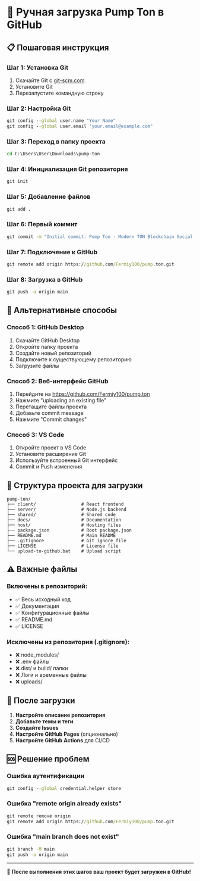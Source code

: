 # 🚀 Ручная загрузка Pump Ton в GitHub

## 📋 Пошаговая инструкция

### Шаг 1: Установка Git
1. Скачайте Git с [git-scm.com](https://git-scm.com/downloads)
2. Установите Git
3. Перезапустите командную строку

### Шаг 2: Настройка Git
```cmd
git config --global user.name "Your Name"
git config --global user.email "your.email@example.com"
```

### Шаг 3: Переход в папку проекта
```cmd
cd C:\Users\User\Downloads\pump-ton
```

### Шаг 4: Инициализация Git репозитория
```cmd
git init
```

### Шаг 5: Добавление файлов
```cmd
git add .
```

### Шаг 6: Первый коммит
```cmd
git commit -m "Initial commit: Pump Ton - Modern TON Blockchain Social Trading Platform"
```

### Шаг 7: Подключение к GitHub
```cmd
git remote add origin https://github.com/Fermiy100/pump.ton.git
```

### Шаг 8: Загрузка в GitHub
```cmd
git push -u origin main
```

## 🔧 Альтернативные способы

### Способ 1: GitHub Desktop
1. Скачайте GitHub Desktop
2. Откройте папку проекта
3. Создайте новый репозиторий
4. Подключите к существующему репозиторию
5. Загрузите файлы

### Способ 2: Веб-интерфейс GitHub
1. Перейдите на https://github.com/Fermiy100/pump.ton
2. Нажмите "uploading an existing file"
3. Перетащите файлы проекта
4. Добавьте commit message
5. Нажмите "Commit changes"

### Способ 3: VS Code
1. Откройте проект в VS Code
2. Установите расширение Git
3. Используйте встроенный Git интерфейс
4. Commit и Push изменения

## 📁 Структура проекта для загрузки

```
pump-ton/
├── client/                 # React frontend
├── server/                 # Node.js backend
├── shared/                 # Shared code
├── docs/                   # Documentation
├── host/                   # Hosting files
├── package.json            # Root package.json
├── README.md               # Main README
├── .gitignore              # Git ignore file
├── LICENSE                 # License file
└── upload-to-github.bat    # Upload script
```

## ⚠️ Важные файлы

### Включены в репозиторий:
- ✅ Весь исходный код
- ✅ Документация
- ✅ Конфигурационные файлы
- ✅ README.md
- ✅ LICENSE

### Исключены из репозитория (.gitignore):
- ❌ node_modules/
- ❌ .env файлы
- ❌ dist/ и build/ папки
- ❌ Логи и временные файлы
- ❌ uploads/

## 🎯 После загрузки

1. **Настройте описание репозитория**
2. **Добавьте темы и теги**
3. **Создайте Issues**
4. **Настройте GitHub Pages** (опционально)
5. **Настройте GitHub Actions** для CI/CD

## 🆘 Решение проблем

### Ошибка аутентификации
```cmd
git config --global credential.helper store
```

### Ошибка "remote origin already exists"
```cmd
git remote remove origin
git remote add origin https://github.com/Fermiy100/pump.ton.git
```

### Ошибка "main branch does not exist"
```cmd
git branch -M main
git push -u origin main
```

---

🎉 **После выполнения этих шагов ваш проект будет загружен в GitHub!**
